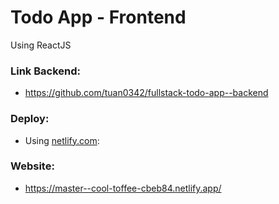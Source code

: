 # Todo App - Frontend
Using ReactJS

### Link Backend:
- https://github.com/tuan0342/fullstack-todo-app--backend

### Deploy:
- Using [netlify.com](https://www.netlify.com/):

### Website:
- https://master--cool-toffee-cbeb84.netlify.app/
